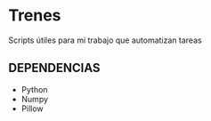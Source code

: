 # Trenes
Scripts útiles para mi trabajo que automatizan tareas
## DEPENDENCIAS
- Python
- Numpy
- Pillow
